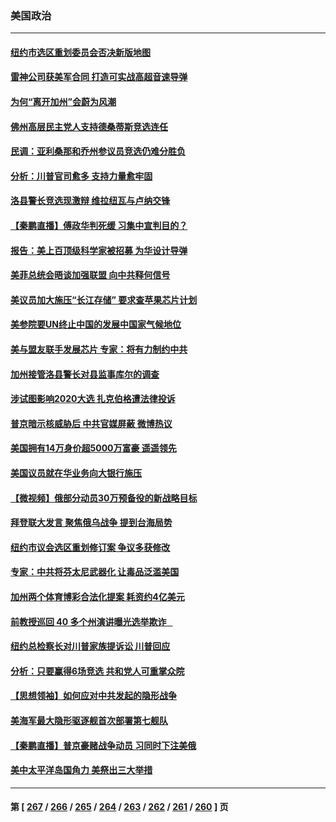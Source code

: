 ### 美国政治
---
#### [纽约市选区重划委员会否决新版地图](../../pages/ncid1078159/n13831030.md) 
#### [雷神公司获美军合同 打造可实战高超音速导弹](../../pages/ncid1078159/n13830998.md) 
#### [为何“离开加州”会蔚为风潮](../../pages/ncid1078159/n13830899.md) 
#### [佛州高层民主党人支持德桑蒂斯竞选连任](../../pages/ncid1078159/n13830869.md) 
#### [民调：亚利桑那和乔州参议员竞选仍难分胜负](../../pages/ncid1078159/n13830766.md) 
#### [分析：川普官司愈多 支持力量愈牢固](../../pages/ncid1078159/n13830607.md) 
#### [洛县警长竞选现激辩 维拉纽瓦与卢纳交锋](../../pages/ncid1078159/n13830817.md) 
#### [【秦鹏直播】傅政华判死缓 习集中宣判目的？](../../pages/ncid1078159/n13830788.md) 
#### [报告：美上百顶级科学家被招募 为华设计导弹](../../pages/ncid1078159/n13830728.md) 
#### [美菲总统会晤谈加强联盟 向中共释何信号](../../pages/ncid1078159/n13830737.md) 
#### [美议员加大施压“长江存储” 要求查苹果芯片计划](../../pages/ncid1078159/n13830569.md) 
#### [美参院要UN终止中国的发展中国家气候地位](../../pages/ncid1078159/n13830631.md) 
#### [美与盟友联手发展芯片 专家：将有力制约中共](../../pages/ncid1078159/n13830450.md) 
#### [加州接管洛县警长对县监事库尔的调查](../../pages/ncid1078159/n13830679.md) 
#### [涉试图影响2020大选 扎克伯格遭法律投诉](../../pages/ncid1078159/n13830518.md) 
#### [普京暗示核威胁后 中共官媒屏蔽 微博热议](../../pages/ncid1078159/n13830586.md) 
#### [美国拥有14万身价超5000万富豪 遥遥领先](../../pages/ncid1078159/n13830515.md) 
#### [美国议员就在华业务向大银行施压](../../pages/ncid1078159/n13830452.md) 
#### [【微视频】俄部分动员30万预备役的新战略目标](../../pages/ncid1078159/n13830550.md) 
#### [拜登联大发言 聚焦俄乌战争 提到台海局势](../../pages/ncid1078159/n13830351.md) 
#### [纽约市议会选区重划修订案 争议多获修改](../../pages/ncid1078159/n13830135.md) 
#### [专家：中共将芬太尼武器化 让毒品泛滥美国](../../pages/ncid1078159/n13829990.md) 
#### [加州两个体育博彩合法化提案 耗资约4亿美元](../../pages/ncid1078159/n13829980.md) 
#### [前教授巡回 40 多个州演讲曝光选举欺诈   ](../../pages/ncid1078159/n13829983.md) 
#### [纽约总检察长对川普家族提诉讼 川普回应](../../pages/ncid1078159/n13829890.md) 
#### [分析：只要赢得6场竞选 共和党人可重掌众院](../../pages/ncid1078159/n13829946.md) 
#### [【思想领袖】如何应对中共发起的隐形战争](../../pages/ncid1078159/n13810274.md) 
#### [美海军最大隐形驱逐舰首次部署第七舰队](../../pages/ncid1078159/n13829845.md) 
#### [【秦鹏直播】普京豪赌战争动员 习同时下注美俄](../../pages/ncid1078159/n13829889.md) 
#### [美中太平洋岛国角力 美祭出三大举措](../../pages/ncid1078159/n13829861.md) 

---
#### 第 [ [267](./267.md) / [266](./266.md) / [265](./265.md) / [264](./264.md) / [263](./263.md) / [262](./262.md) / [261](./261.md) / [260](./260.md) ] 页
